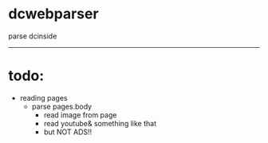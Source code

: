 # dcwebparser
parse dcinside

***

# todo:

+ reading pages
  + parse pages.body
    + read image from page
    + read youtube& something like that
    + but NOT ADS!!
